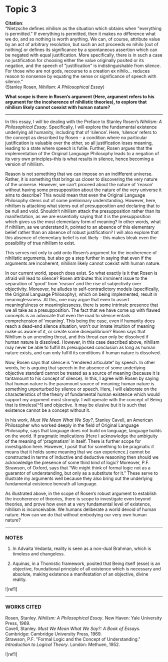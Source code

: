 ﻿# **Topic 3**
**Citation**:  
“Nietzsche defines nihilism as the situation which obtains when "everything is permitted." If everything is permitted, then it makes no difference what we do, and so nothing is worth anything. We can, of course, attribute value by an act of arbitrary resolution, but such an act proceeds ex nihilo [out of nothing] or defines its significance by a spontaneous assertion which can be negated with equal justification. More specifically, there is in such a case no justification for choosing either the value originally posited or its negation, and the speech of "justification" is indistinguishable from silence. For those who are not gods, recourse to a creation ex nihilo… reduces reason to nonsense by equating the sense or significance of speech with silence.”  
(Stanley Rosen, *Nihilism: A Philosophical Essay*)

**What scope is there in Rosen’s argument (Here, argument refers to his argument for the incoherence of nihilistic theories), to explore that nihilism likely cannot coexist with human nature?**

---

In this essay, I will be dealing with the Preface to Stanley Rosen’s *Nihilism: A Philosophical Essay*. Specifically, I will explore the fundamental existence underlying all humanity, including that of ‘silence’. Here, ‘silence’ refers to the concept as described by Rosen – a condition where no particular justification is valuable over the other, so all justification loses meaning, leading to a state where speech is futile. Further, Rosen argues that the implementation of the Original Language Philosophy leads to a negation of its very own principles–this is what results in silence, hence becoming a version of nihilism.

Reason is not something that we can impose on an indifferent universe. Rather, it is something that brings us closer to discovering the very nature of the universe. However, we can’t proceed about the nature of ‘reason’ without having some presupposition about the nature of the very universe it aims to describe? This would mean that even the Original Language Philosophy stems out of some preliminary understanding. However, here, nihilism is attacking what stems out of presupposition and declaring that to be null and void. Shouldn’t nihilism attack the presupposition rather than its manifestation, as we are essentially saying that it is the presupposition which gives us the most elementary form of meaning? In other words, what if nihilism, as we understand it, pointed to an absence of this elementary belief rather than an absence of robust justification? I will also explore that this absence of elementary belief is not likely – this makes bleak even the possibility of true nihilism to exist.

This serves not only to add onto Rosen’s argument for the incoherence of nihilistic arguments, but also go a step further in saying that even if the arguments are incoherent, nihilism likely cannot coexist with human nature.

In our current world, speech does exist. So what exactly is it that Rosen is afraid will lead to silence? Rosen attributes this imminent issue to the separation of ‘good’ from ‘reason’ and the rise of subjectivity over objectivity. Moreover, he alludes to self-contradictory models (specifically, the Original Language Philosophy), which on being implemented, result in meaninglessness. At this, one may argue that even to assert meaningfulness or meaninglessness, there is some intrinsic presence that we all take as a presupposition. The fact that we have come up with flawed concepts is an advocate that even the road to silence entails comprehension of ‘meaning’. This being the case, even if humanity does reach a dead-end silence situation, won’t our innate intuition of meaning make us aware of it, or create some disequilibrium? Rosen says that Nihilism is an unending threat, and this threat can only be dissolved if human nature is dissolved. However, in this case described above, nihilism may never be able to fulfill its presupposed conclusion as long as human nature exists, and can only fulfill its conditions if human nature is dissolved.

Now, Rosen says that silence is “rendered articulate” by speech. In other words, he is arguing that speech in the absence of some underlying objective standard cannot be treated as a source of meaning (because it is tantamount to his concept of silence). In this, I agree with Rosen by saying that human nature is the paramount source of meaning; human nature is something unperturbed by silence or speech. Here, I will elaborate on the characteristics of the theory of fundamental human existence which would support my argument most strongly. I will operate with the concept of Being that is timeless[^1] and objective. It may be elusive but it is such that existence cannot be a concept without it.

In his work, *Must We Mean What We Say?*, Stanley Cavell, an American Philosopher who worked deeply in the field of Original Language Philosophy, says that language does not build on language, language builds on the world. If pragmatic implications (Here I acknowledge the ambiguity of the meaning of ‘pragmatism’ in itself. There is further scope for investigation here. However, I posit that for something to be pragmatic it means that it holds some meaning that we can experience.) cannot be constructed in terms of inductive and deductive reasoning then should we acknowledge the presence of some third kind of logic? Moreover, P.F. Strawson, of Oxford, says that “We might think of formal logic not as a guarantor of understanding, but only as a substitute for it.” These serve to illustrate my arguments well because they also bring out the underlying fundamental existence beneath all language.

As illustrated above, in the scope of Rosen’s robust argument to establish the incoherence of theories, there is scope to investigate even beyond theories, and prove how even at a very fundamental level of existence, nihilism is inconceivable. We humans deliberate a world devoid of human nature. How can we do that without embodying our very own human nature?

---

### **NOTES**

1. In Advaita Vedanta, reality is seen as a non-dual Brahman, which is timeless and changeless.

2. Aquinas, in a Thomistic framework, posited that Being itself (esse) is an objective, foundational principle of all existence which is necessary and absolute, making existence a manifestation of an objective, divine reality.

![ref1]

---

### **WORKS CITED**

Rosen, Stanley. *Nihilism: A Philosophical Essay*. New Haven: Yale University Press, 1969.  
Cavell, Stanley. *Must We Mean What We Say?: A Book of Essays*. Cambridge: Cambridge University Press, 1969.  
Strawson, P.F. "Formal Logic and the Concept of Understanding." *Introduction to Logical Theory*. London: Methuen, 1952.

![ref1]
